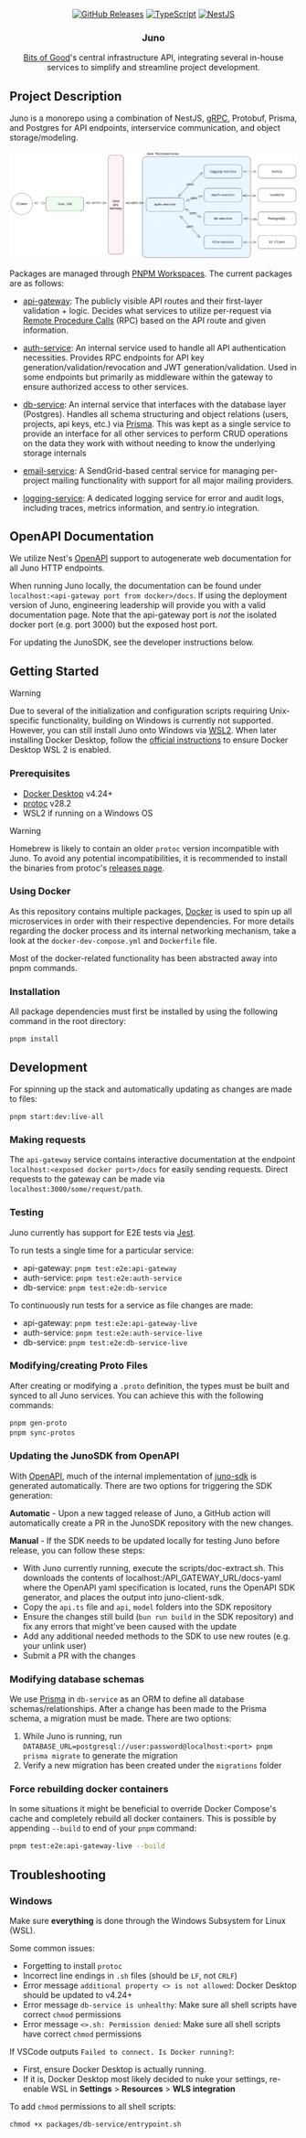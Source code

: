 <div align="center">
  
  
  <a href="">![GitHub Releases](https://img.shields.io/github/v/release/GTBitsOfGood/juno?include_prereleases&style=for-the-badge)</a>
  <a href="">![TypeScript](https://img.shields.io/badge/typescript-%23007ACC.svg?style=for-the-badge&logo=typescript&logoColor=white)</a>
  <a href="">![NestJS](https://img.shields.io/badge/Nest.js-%23E0234E.svg?style=for-the-badge&logo=nestjs&logoColor=white)</a>

</div>
  
<h3 align="center">
  Juno
</h3>

<div align="center">
  
[Bits of Good](https://bitsofgood.org/)'s central infrastructure API, integrating several in-house services to simplify and streamline project development.

</div>

## Project Description

Juno is a monorepo using a combination of NestJS, [gRPC](https://grpc.io/), Protobuf, Prisma, and Postgres for API endpoints, interservice communication, and object storage/modeling.

![Juno Diagram](figures/junodiagram.png)

Packages are managed through [PNPM Workspaces](https://pnpm.io/workspaces). The current packages are as follows:

- [api-gateway](./packages/api-gateway/): The publicly visible API routes and their first-layer validation + logic. Decides what services to utilize per-request via [Remote Procedure Calls](https://en.wikipedia.org/wiki/Remote_procedure_call) (RPC) based on the API route and given information.
- [auth-service](./packages/auth-service/): An internal service used to handle all API authentication necessities. Provides RPC endpoints for API key generation/validation/revocation and JWT generation/validation. Used in some endpoints but primarily as middleware within the gateway to ensure authorized access to other services.

- [db-service](./packages/db-service/): An internal service that interfaces with the database layer (Postgres). Handles all schema structuring and object relations (users, projects, api keys, etc.) via [Prisma](https://www.prisma.io/). This was kept as a single service to provide an interface for all other services to perform CRUD operations on the data they work with without needing to know the underlying storage internals
- [email-service](./packages/email-service/): A SendGrid-based central service for managing per-project mailing functionality with support for all major mailing providers.
- [logging-service](./packages/logging-service/): A dedicated logging service for error and audit logs, including traces, metrics information, and sentry.io integration.

## OpenAPI Documentation

We utilize Nest's [OpenAPI](https://docs.nestjs.com/openapi/introduction) support to autogenerate web documentation for all Juno HTTP endpoints.

When running Juno locally, the documentation can be found under `localhost:<api-gateway port from docker>/docs`. If using the deployment version of Juno, engineering leadership will provide you with a valid documentation page. Note that the api-gateway port is _not_ the isolated docker port (e.g. port 3000) but the exposed host port.

For updating the JunoSDK, see the developer instructions below.

## Getting Started

> [!WARNING]
> Due to several of the initialization and configuration scripts requiring Unix-specific functionality, building on Windows is currently not supported. However, you can still install Juno onto Windows via [WSL2](https://learn.microsoft.com/en-us/windows/wsl/install). When later installing Docker Desktop, follow the [official instructions](https://docs.docker.com/desktop/wsl/) to ensure Docker Desktop WSL 2 is enabled.

### Prerequisites

- [Docker Desktop](https://www.docker.com/products/docker-desktop/) v4.24+
- [protoc](https://github.com/protocolbuffers/protobuf) v28.2
- WSL2 if running on a Windows OS

> [!WARNING]
> Homebrew is likely to contain an older `protoc` version incompatible with Juno. To avoid any potential incompatibilities, it is recommended to install the binaries from protoc's [releases page](https://github.com/protocolbuffers/protobuf/releases).

### Using Docker

As this repository contains multiple packages, [Docker](https://www.docker.com/) is used to spin up all microservices in order with their respective dependencies. For more details regarding the docker process and its internal networking mechanism, take a look at the `docker-dev-compose.yml` and `Dockerfile` file.

Most of the docker-related functionality has been abstracted away into pnpm commands.

### Installation

All package dependencies must first be installed by using the following command in the root directory:

```
pnpm install
```

## Development

For spinning up the stack and automatically updating as changes are made to files:

```
pnpm start:dev:live-all
```

### Making requests

The `api-gateway` service contains interactive documentation at the endpoint `localhost:<exposed docker port>/docs` for easily sending requests. Direct requests to the gateway can be made via `localhost:3000/some/request/path`.

### Testing

Juno currently has support for E2E tests via [Jest](https://jestjs.io/).

To run tests a single time for a particular service:

- api-gateway: `pnpm test:e2e:api-gateway`
- auth-service: `pnpm test:e2e:auth-service`
- db-service: `pnpm test:e2e:db-service`

To continuously run tests for a service as file changes are made:

- api-gateway: `pnpm test:e2e:api-gateway-live`
- auth-service: `pnpm test:e2e:auth-service-live`
- db-service: `pnpm test:e2e:db-service-live`

### Modifying/creating Proto Files

After creating or modifying a `.proto` definition, the types must be built and synced to all Juno services. You can achieve this with the following commands:

```sh
pnpm gen-proto
pnpm sync-protos
```

### Updating the JunoSDK from OpenAPI

With [OpenAPI](https://docs.nestjs.com/openapi/introduction), much of the internal implementation of [juno-sdk](https://github.com/GTBitsOfGood/juno-sdk) is generated automatically. There are two options for triggering the SDK generation:

**Automatic** - Upon a new tagged release of Juno, a GitHub action will automatically create a PR in the JunoSDK repository with the new changes.

**Manual** - If the SDK needs to be updated locally for testing Juno before release, you can follow these steps:

- With Juno currently running, execute the scripts/doc-extract.sh. This downloads the contents of localhost:/API_GATEWAY_URL/docs-yaml where the OpenAPI yaml specification is located, runs the OpenAPI SDK generator, and places the output into juno-client-sdk.
- Copy the `api.ts` file and `api`, `model` folders into the SDK repository
- Ensure the changes still build (`bun run build` in the SDK repository) and fix any errors that might've been caused with the update
- Add any additional needed methods to the SDK to use new routes (e.g. your unlink user)
- Submit a PR with the changes

### Modifying database schemas

We use [Prisma](https://www.prisma.io/) in `db-service` as an ORM to define all database schemas/relationships. After a change has been made to the Prisma schema, a migration must be made. There are two options:

1. While Juno is running, run `DATABASE_URL=postgresql://user:password@localhost:<port> pnpm prisma migrate` to generate the migration
2. Verify a new migration has been created under the `migrations` folder

### Force rebuilding docker containers

In some situations it might be beneficial to override Docker Compose's cache and completely rebuild all docker containers. This is possible by appending `--build` to end of your `pnpm` command:

```sh
pnpm test:e2e:api-gateway-live --build
```

## Troubleshooting

### Windows

Make sure **everything** is done through the Windows Subsystem for Linux (WSL).

Some common issues:

- Forgetting to install `protoc`
- Incorrect line endings in `.sh` files (should be `LF`, not `CRLF`)
- Error message `additional property <> is not allowed`: Docker Desktop should be updated to v4.24+
- Error message `db-service is unhealthy`: Make sure all shell scripts have correct `chmod` permissions
- Error message `<>.sh: Permission denied`: Make sure all shell scripts have correct `chmod` permissions

If VSCode outputs `Failed to connect. Is Docker running?`:

- First, ensure Docker Desktop is actually running.
- If it is, Docker Desktop most likely decided to nuke your settings, re-enable WSL in **Settings** > **Resources** > **WLS integration**

To add `chmod` permissions to all shell scripts:

```
chmod +x packages/db-service/entrypoint.sh
```
